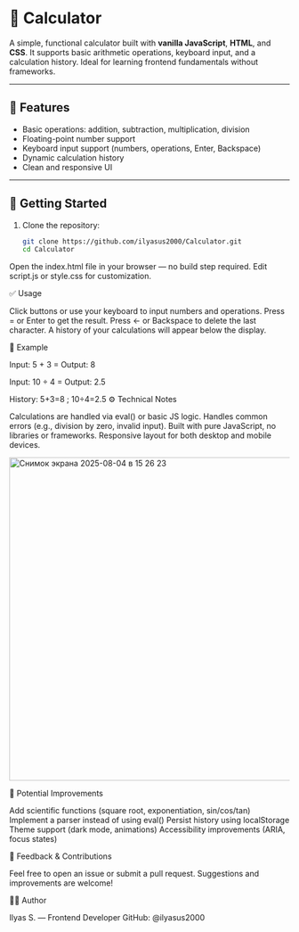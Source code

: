 # 🧮 Calculator

A simple, functional calculator built with **vanilla JavaScript**, **HTML**, and **CSS**. It supports basic arithmetic operations, keyboard input, and a calculation history. Ideal for learning frontend fundamentals without frameworks.

---

## 🔧 Features

- Basic operations: addition, subtraction, multiplication, division  
- Floating-point number support  
- Keyboard input support (numbers, operations, Enter, Backspace)  
- Dynamic calculation history  
- Clean and responsive UI

---

## 🚀 Getting Started

1. Clone the repository:
   ```bash
   git clone https://github.com/ilyasus2000/Calculator.git
   cd Calculator

Open the index.html file in your browser — no build step required.
Edit script.js or style.css for customization.

✅ Usage

Click buttons or use your keyboard to input numbers and operations.
Press = or Enter to get the result.
Press ← or Backspace to delete the last character.
A history of your calculations will appear below the display.

🧪 Example

Input: 5 + 3 =
Output: 8

Input: 10 ÷ 4 =
Output: 2.5

History: 5+3=8 ; 10÷4=2.5
⚙️ Technical Notes

Calculations are handled via eval() or basic JS logic.
Handles common errors (e.g., division by zero, invalid input).
Built with pure JavaScript, no libraries or frameworks.
Responsive layout for both desktop and mobile devices.

<img width="645" height="580" alt="Снимок экрана 2025-08-04 в 15 26 23" src="https://github.com/user-attachments/assets/dab31796-392a-4282-a747-0ccaf9919eb8" />

🚧 Potential Improvements

Add scientific functions (square root, exponentiation, sin/cos/tan)
Implement a parser instead of using eval()
Persist history using localStorage
Theme support (dark mode, animations)
Accessibility improvements (ARIA, focus states)

🙋 Feedback & Contributions

Feel free to open an issue or submit a pull request.
Suggestions and improvements are welcome!

👨‍💻 Author

Ilyas S. — Frontend Developer
GitHub: @ilyasus2000
